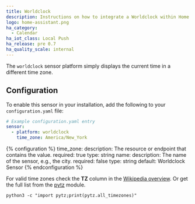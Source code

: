 ```yaml
---
title: Worldclock
description: Instructions on how to integrate a Worldclock within Home Assistant.
logo: home-assistant.png
ha_category:
  - Calendar
ha_iot_class: Local Push
ha_release: pre 0.7
ha_quality_scale: internal
---
```


The `worldclock` sensor platform simply displays the current time in a different time zone.

## Configuration

To enable this sensor in your installation, add the following to your `configuration.yaml` file:

```yaml
# Example configuration.yaml entry
sensor:
  - platform: worldclock
    time_zone: America/New_York
```

{% configuration %}
time_zone:
  description: The resource or endpoint that contains the value.
  required: true
  type: string
name:
  description: The name of the sensor, e.g., the city.
  required: false
  type: string
  default: Worldclock Sensor
{% endconfiguration %}

For valid time zones check the **TZ** column in the [Wikipedia overview](https://en.wikipedia.org/wiki/List_of_tz_database_time_zones). Or get the full list from the [pytz](https://pypi.python.org/pypi/pytz) module.

```shell
python3 -c "import pytz;print(pytz.all_timezones)"
```
